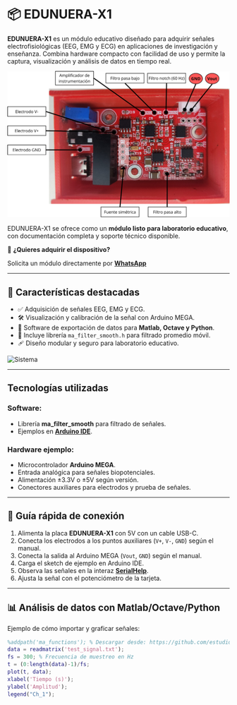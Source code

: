 # 📦 EDUNUERA-X1

**EDUNUERA-X1** es un módulo educativo diseñado para adquirir señales electrofisiológicas (EEG, EMG y ECG) en aplicaciones de investigación y enseñanza. Combina hardware compacto con facilidad de uso y permite la captura, visualización y análisis de datos en tiempo real.

![Producto](img/Product.png)

EDUNUERA-X1 se ofrece como un **módulo listo para laboratorio educativo**, con documentación completa y soporte técnico disponible.

📲 **¿Quieres adquirir el dispositivo?**

Solicita un módulo directamente por [**WhatsApp**](https://wa.me/593979287659?text=Hola%21+Deseo+adquirir+el+dispositivo+%2AEDUNUERA-X1)

---

## 🚀 Características destacadas

- ✅ Adquisición de señales EEG, EMG y ECG.
- 🛠️ Visualización y calibración de la señal con Arduino MEGA.
- 💾 Software de exportación de datos para **Matlab, Octave y Python**.
- 🧪 Incluye librería `ma_filter_smooth.h` para filtrado promedio móvil.
- 🩹 Diseño modular y seguro para laboratorio educativo.

![Sistema](img/System.png)

---

## Tecnologías utilizadas

### Software:
- Librería **ma_filter_smooth** para filtrado de señales.
- Ejemplos en [**Arduino IDE**](https://github.com/estudiosma/eduneura/examples).

### Hardware ejemplo:
- Microcontrolador **Arduino MEGA**.
- Entrada analógica para señales biopotenciales.
- Alimentación ±3.3V o ±5V según versión.
- Conectores auxiliares para electrodos y prueba de señales.

---

## 🔌 Guía rápida de conexión

1. Alimenta la placa **EDUNUERA-X1** con 5V con un cable USB-C.
2. Conecta los electrodos a los puntos auxiliares (`V+`, `V-`, `GND`) según el manual.
3. Conecta la salida al Arduino MEGA (`Vout`, `GND`) según el manual. 
4. Carga el sketch de ejemplo en Arduino IDE.
5. Observa las señales en la interaz [**SerialHelp**](https://github.com/estudiosma/SerialHelp).
6. Ajusta la señal con el potenciómetro de la tarjeta.

---

## 📊 Análisis de datos con Matlab/Octave/Python

Ejemplo de cómo importar y graficar señales:

```matlab
%addpath('ma_functions'); % Descargar desde: https://github.com/estudiosma/matlab
data = readmatrix('test_signal.txt');
fs = 300; % Frecuencia de muestreo en Hz
t = (0:length(data)-1)/fs;
plot(t, data);
xlabel('Tiempo (s)');
ylabel('Amplitud');
legend("Ch_1");
